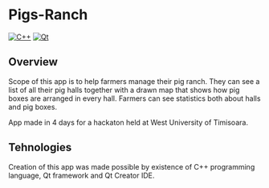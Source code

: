# Pigs-Ranch
[![C++](https://img.shields.io/badge/language-C%2B%2B-%23f34b7d.svg?style=plastic)](https://en.wikipedia.org/wiki/C%2B%2B)
[![Qt](https://img.shields.io/badge/framework-Qt-red)](https://www.qt.io/product/framework)

## Overview
Scope of this app is to help farmers manage their pig ranch. They can see a list of all their pig halls together with a drawn map that shows how pig boxes are arranged in every hall. Farmers can see statistics both about halls and pig boxes.

App made in 4 days for a hackaton held at West University of Timisoara.

## Tehnologies
Creation of this app was made possible by existence of C++ programming language, Qt framework and Qt Creator IDE.

